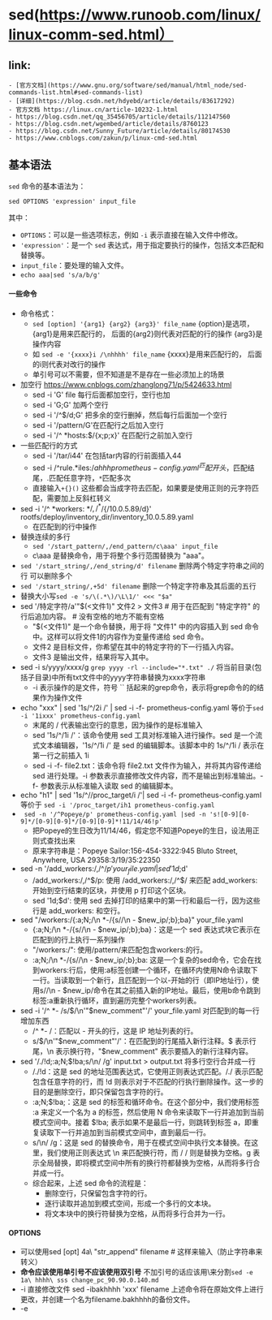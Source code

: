 # sed(https://www.runoob.com/linux/linux-comm-sed.html）
## link:
    - [官方文档](https://www.gnu.org/software/sed/manual/html_node/sed-commands-list.html#sed-commands-list)
    - [详细](https://blog.csdn.net/hdyebd/article/details/83617292)
    - 官方文档 https://linux.cn/article-10232-1.html
    - https://blog.csdn.net/qq_35456705/article/details/112147560
    - https://blog.csdn.net/wgembed/article/details/8760123
    - https://blog.csdn.net/Sunny_Future/article/details/80174530
    - https://www.cnblogs.com/zakun/p/linux-cmd-sed.html
## 基本语法
`sed` 命令的基本语法为：
```
sed OPTIONS 'expression' input_file
```
其中：
- `OPTIONS`：可以是一些选项标志，例如 `-i` 表示直接在输入文件中修改。
- `'expression'`：是一个 `sed` 表达式，用于指定要执行的操作，包括文本匹配和替换等。
- `input_file`：要处理的输入文件。
- `echo aaa|sed 's/a/b/g'`

#### 一些命令
- 命令格式： 
    - `sed [option] '{arg1} {arg2} {arg3}' file_name` {option}是选项，{arg1}是用来匹配行的， 后面的{arg2}则代表对匹配的行的操作 {arg3}是操作内容
    - 如 `sed -e '{xxxx}i /\nhhhh' file_name` {xxxx}是用来匹配行的， 后面的i则代表对改行的操作
    - 单引号可以不需要，但不知道是不是存在一些必须加上的场景
- 加空行 https://www.cnblogs.com/zhanglong71/p/5424633.html
    - sed -i 'G' file 每行后面都加空行，空行也加
    - sed -i 'G;G' 加两个空行
    - sed -i '/^$/d;G' 把多余的空行删掉，然后每行后面加一个空行
    - sed -i '/pattern/G'在匹配行之后加入空行
    - sed -i '/^ *hosts:$/{x;p;x}' 在匹配行之前加入空行
- 一些匹配行的方式 
    - sed -i '/tar/i44' 在包括tar内容的行前面插入44
    - sed -i /^rule.*iles:$/ahhh prometheus-config.yaml ^匹配开头，$匹配结尾，.匹配任意字符，`*`匹配多次
    - 直接输入`+{}()` 这些都会当成字符去匹配，如果要是使用正则的元字符匹配，需要加上反斜杠转义
- sed -i '/^ *workers: *$/,/^ *$/{/10.0.5.89/d}' rootfs/deploy/inventory_dir/inventory_10.0.5.89.yaml
    - 在匹配到的行中操作
- 替换连续的多行 
    - `sed '/start_pattern/,/end_pattern/c\aaa' input_file`
    - c\aaa 是替换命令，用于将整个多行范围替换为 "aaa"。
- `sed '/start_string/,/end_string/d' filename` 删除两个特定字符串之间的行 可以删除多个
- `sed '/start_string/,+5d' filename` 删除一个特定字符串及其后面的五行
- 替换大小写`sed -e 's/\(.*\)/\L\1/' <<< "$a" `
- sed '/特定字符/a\'"$(<文件1)" 文件2 > 文件3 # 用于在匹配到 "特定字符" 的行后追加内容。 # 没有空格的地方不能有空格
    - "$(<文件1)" 是一个命令替换，用于将 "文件1" 中的内容插入到 sed 命令中。这样可以将文件1的内容作为变量传递给 sed 命令。
    - 文件2 是目标文件，你希望在其中的特定字符的下一行插入内容。
    - 文件3 是输出文件，结果将写入其中。
- sed -i s/yyyy/xxxx/g `grep yyyy -rl --include="*.txt" ./` 将当前目录(包括子目录)中所有txt文件中的yyyy字符串替换为xxxx字符串
    - -i 表示操作的是文件，符号 `` 括起来的grep命令，表示将grep命令的的结果作为操作文件
- echo "xxx" | sed '1s/^/2i /' | sed -i -f- prometheus-config.yaml 等价于`sed -i '1ixxx' prometheus-config.yaml`
    - 末尾的 / 代表输出空行的意思，因为操作的是标准输入
    - sed '1s/^/1i /'：该命令使用 sed 工具对标准输入进行操作。sed 是一个流式文本编辑器，'1s/^/1i /' 是 sed 的编辑脚本。该脚本中的 1s/^/1i / 表示在第一行之前插入 1i
    - sed -i -f- file2.txt：该命令将 file2.txt 文件作为输入，并将其内容传递给 sed 进行处理。-i 参数表示直接修改文件内容，而不是输出到标准输出。-f- 参数表示从标准输入读取 sed 的编辑脚本。
- echo "h1"  | sed '1s/^/\/proc_target\/i /'| sed -i -f- prometheus-config.yaml 等价于 `sed -i '/proc_target/ih1 prometheus-config.yaml`
- ` sed -n '/^Popeye/p' prometheus-config.yaml |sed -n 's![0-9][0-9]*/[0-9][0-9]*/[0-9][0-9]*!11/14/46!p'`
    - 把Popeye的生日改为11/14/46，假定您不知道Popeye的生日，设法用正则式查找出来 
    - 原来字符串是：Popeye Sailor:156-454-3322:945 Bluto Street, Anywhere, USA 29358:3/19/35:22350
- sed -n '/add_workers:/,/^$/p' your_file.yaml | sed '1d;$d'
    - /add_workers:/,/^$/p: 使用 /add_workers:/,/^$/ 来匹配 add_workers: 开始到空行结束的区块，并使用 p 打印这个区块。
    - sed '1d;$d': 使用 sed 去掉打印的结果中的第一行和最后一行，因为这些行是 add_workers: 和空行。
- sed "/workers:/{:a;N;/\n *-/{s//\n  - $new_ip/;b};ba}" your_file.yaml
    - {:a;N;/\n *-/{s//\n  - $new_ip/;b};ba}：这是一个 sed 表达式块它表示在匹配到的行上执行一系列操作
    - "/workers:/": 使用/pattern/来匹配包含workers:的行。
    - :a;N;/\n *-/{s//\n - $new_ip/;b};ba: 这是一个复杂的sed命令，它会在找到workers:行后，使用:a标签创建一个循环，在循环内使用N命令读取下一行。当读取到一个新行，且匹配到一个以-开始的行（即IP地址行），使用s//\n - $new_ip/命令在其之前插入新的IP地址。最后，使用b命令跳到标签:a重新执行循环，直到遍历完整个workers列表。
- sed -i '/^ *- /s/$/\n'"$new_comment"'/' your_file.yaml 对匹配到的每一行增加东西
    - /^ *- /：匹配以 - 开头的行，这是 IP 地址列表的行。
    - s/$/\n'"$new_comment"'/'：在匹配到的行尾插入新行注释。$ 表示行尾，\n 表示换行符，"$new_comment" 表示要插入的新行注释内容。
- sed '/./!d;:a;N;$!ba;s/\n/ /g' input.txt > output.txt 将多行空行合并成一行
    - /./!d：这是 sed 的地址范围表达式，它使用正则表达式匹配。/./ 表示匹配包含任意字符的行，而 !d 则表示对于不匹配的行执行删除操作。这一步的目的是删除空行，即只保留包含字符的行。
    - :a;N;$!ba;：这是 sed 的标签和循环命令。在这个部分中，我们使用标签 :a 来定义一个名为 a 的标签，然后使用 N 命令来读取下一行并追加到当前模式空间中。接着 $!ba; 表示如果不是最后一行，则跳转到标签 a，即重复读取下一行并追加到当前模式空间中，直到最后一行。
    - s/\n/ /g：这是 sed 的替换命令，用于在模式空间中执行文本替换。在这里，我们使用正则表达式 \n 来匹配换行符，而 / / 则是替换为空格。g 表示全局替换，即将模式空间中所有的换行符都替换为空格，从而将多行合并成一行。
    - 综合起来，上述 sed 命令的流程是：
        - 删除空行，只保留包含字符的行。
        - 逐行读取并追加到模式空间，形成一个多行的文本块。
        - 将文本块中的换行符替换为空格，从而将多行合并为一行。

#### OPTIONS
- 可以使用sed [opt] 4a\ "str_append" filename # 这样来输入（防止字符串来转义）
- **命令应该使用单引号不应该使用双引号** 不加引号的话应该用\来分割`sed -e 1a\ hhhh\ sss change_pc_90.90.0.140.md`
- -i 直接修改文件
  sed -ibakhhhh 'xxx' filename 上述命令将在原始文件上进行更改，并创建一个名为filename.bakhhhh的备份文件。
- -e<script>或--expression=<script> 以选项中指定的script来处理输入的文本文件。是预览，不会真的操作
  - 一条命令可以使用多个-e
- 搜索元字符：
  - & 保存搜索字符用来替换其他字符，如s/love/&2/，love替换为love2;
- -n或--quiet或--silent 仅显示script处理后的结果。(相当于是预览，实际并未处理)
  - `sed -n 's/hhh/aaa/p' filename` 这样才能只打印这一行 -n要配合p

#### 动作
- 多个命令使用;来分割
    - 这个匹配多行的后面怎么只能用一个sed动作呢？cat rootfs/deploy/files/prometheus-config.yaml |sed -n "/rule_files:/,/^ *$/p"|sed -n '1d;$d;p' 
    - 试试这样 `sed -n "/^ *master: *$/,/^ *$/{p;1d}" rootfs/deploy/inventory_dir/inventory_master.yaml`
    - {//!p}：这是在范围内执行的命令块（范围内的意思是不包括第一行和最后一行）。//!p 的意思是在范围内除了空行之外的所有行都会被打印出来。// 表示范围匹配的当前行，! 表示不匹配当前行，所以 {//!p} 表示打印不在范围内的行，即提取结果去除了范围内的第一行和最后一行。
- 动作用双引号括起来也可以
- 在匹配的行后面执行动作，匹配的条件可以是具体的行数，也可以是正则或者字符串
- p 打印 `sed -n 's/hhh/aaa/p' filename` 这样才能只打印这一行 -n要配合p
- $ 代表最后一行 `sed -e '$a\Hello World' example.txt`
- 使用正则`echo "xxxxx"|sed "s/re_/substance/g`
- a：新增
```cs
sed -e 4a\ newLine testfile # 在第4行后添加
```
- i：插入 `sed -e 4inewline` # 在第4行前添加
    - sed -i '/proc_target/i4h' prometheus-config.yaml 在含有proc_target的哪一行
    - 一条命令有多个插入动作时，可以使用多个-e来完成否则会把后面的动作表达式当成要插入的内容`sed -e "2i\ " -e "3i\ " file_name`
    - 命令中有一些命令样例
- ! ：表示后面的命令对所有没有被选定的行发生作用 `sed '1!d' input.in`
- r 从文件读取内容追加 `sed -i '$r test.txt' prometheus-config.yaml`
- w 写入，指定行内容重定向写入到指定文件
    - sed '/partten/w file_name' 处理的文件
    - 会清空后再写
- d 删除
    - 对匹配到的内容的行进行删除 `sed -i /匹配内容/d file` 
    - !d 对没有匹配到的内容删除 `free -m | tr -s ' ' | sed '/^Mem/!d' | cut -d" " -f2-4`
- s 替换 (是把匹配掉的替换，如果想替换整行就要匹配整行)
    -  `sed -i '1s/^/2hhh/' prometheus-config.yaml` 第一行开头增加2hhh 注意要使用用`/`结束
    - 匹配整行使用s/^$/sss/
    - 对某一行中的部分进行替换
        - sed -n '/http.*10.0.5.89/s/10.0.5.89/ddd/p' /apt/promtail/opt/promtail-config.yaml
    - sed -i "s/add_workers:/add_work/" inventory_10.0.5.89.yaml
    - 替换时引用分组，分组一定要用（）括起来，而且括号要用\来转义
        -  sed -i "s/\(add_workers:\)/hide_\1/" inventory_10.0.5.89.yaml

    - REPLACEMENT
        字符串，直接替换
        \N N可以为1～9, 引用匹配分组的内容。
        sed -e 's/#\(Port.+\)/\1/g' /etc/ssh/sshd_config
        sed -r -e 's/#(Port.+)/\1/g' /etc/ssh/sshd_config
        上面的两行等价将以#PORT开始的行#去掉，使用-r选项能够避免使用\(\)
        & 引用整个匹配内容
        sed -e s/^Port/#&/g /etc/ssh/sshd_config
        匹配以Port开头的行，并在前面加上#。
        \L 将后面的内容转为小写，直到遇到\U或\E结束
        \l 将后面的一个字符转为小写
        \U 将后面的内容转为大写，直到遇到\L或\E结束
        \u 将后面的一个字符转为大写
        \E 结束\L,\U的转换
        sed -r -e 's/(\b[^\s])/\u\1/g' /etc/ssh/sshd_config
        将所有单词首字母大写。
        FLAGS
        g 全局替换
        p 打印
        = 打印行号
        - p 打印使用匹配模式匹配到的行
        - 引用匹配结果
```cs
    STR="I'm from china(GRUANDDON)."

    echo $STR|sed -ne "s/^I.*\((.*)\)./\1/gp"
    结果： (GRUANDDON)

    关键点：    中间配置的内容可以使用\1 \2 ... 作为引用
```

- #### 注意
   - 在双引号中使用变量 https://qastack.cn/ubuntu/76808/how-do-i-use-variables-in-a-sed-command
   - 如果又多个符合匹配的结果，会将结果都打印出来，但是不会贪婪匹配
   - 符号要转义，否则就会每行后面都加`sed -i '/\[Service\]atest' xxx`
   - sed -i 'cluster1.yamld' prometheus-config.yaml 会将所有行替换为cluster1.yamld
   - string = "113/kbox_result_202110180959.txt" ls 113/*.txt|sed "s/*kbox_r.*t_//g" 为什么kbox的那个星号没有用，因为sed也能用正则，但是*号代表前个模式匹配0次或者多次， 但为什没有用呢？难道前面不是null吗
  	- 如何将命令的结果作为sed的输入
      - 方法一
         - link
            - https://www.thinbug.com/q/39317465
         - `cmd | sed -i '6r /dev/stdin' file_name` # 在第6行后插入
         - 输入换行`sed -e '1i /\nhhhh' file_name`
         - sed -i "1a aa" a.txt 如果a是空文件，会写不进去
      - 方法二： echo "h1"  | sed '1s/^/\/proc_target\/i /'| sed -i -f- prometheus-config.yaml
         - 调试的方法就是echo "h1" | sed '1s/^/\proc_target\/i /' |cat 输出的结果要和 sed -i "/proc_target/ixxx" 对应的上 
      - 方法三：sed -e '/proc_target/a\'$(echo aaa) prometheus-config.yaml
   - 动作应该使用单引号包括起来
   - 如何输入空格呢 
   - 使用 `/`作为内容的开始 `sed -i '/rule_files/a\  - /etc/alerts/common.yaml' prometheus-config.yaml` 如果a后面不加`\`后面的空格就不会显示



### 正则表达式基础
在 `sed` 中，正则表达式用于匹配文本。下面是一些正则表达式的基本概念：

- `.`：匹配任意一个字符包括空格。
- `*`：匹配前面的字符零次或多次。
- `+`：匹配前面的字符一次或多次。
- `?`：匹配前面的字符零次或一次。
- `^`：匹配行的开头。
- `$`：匹配行的结尾。
- `[]`：用于指定一个字符集，例如 `[abc]` 匹配 `a`、`b` 或 `c` 中的任意一个字符。
- `[^]`：用于指定一个字符集的补集，例如 `[^abc]` 匹配除了 `a`、`b` 和 `c` 之外的任意一个字符。

### `sed` 中的正则表达式

在 `sed` 中，正则表达式使用基本的正则表达式（BRE）或扩展的正则表达式（ERE）。默认情况下，`sed` 使用 BRE。要使用 ERE，可以在 `sed` 命令中添加 `-E` 选项。

下面是一些常用的正则表达式用法在 `sed` 中的应用：

1. 文本匹配：使用 `/pattern/` 来匹配包含 `pattern` 的文本行。
   ```
   sed '/pattern/ ...'
   ```
2. 行首匹配：使用 `^` 来匹配以 `pattern` 开头的文本行。
   ```
   sed '/^pattern/ ...'
   ```
3. 行尾匹配：使用 `$` 来匹配以 `pattern` 结尾的文本行。
   ```
   sed '/pattern$/ ...'
   ```
4. 单词匹配：使用 `\b` 来匹配单词边界。
   ```
   sed '/\bpattern\b/ ...'
   ```
5. 字符集匹配：使用 `[]` 来匹配指定字符集中的任意一个字符。
   ```
   sed '/[abc]/ ...'
   ```
6. 匹配数字：使用 `[0-9]` 来匹配数字字符。
   ```
   sed '/[0-9]/ ...'
   ```
7. 使用括号和反向引用：在 `sed` 中使用 `\(...\)` 来捕获文本，并在替换时使用 `\1`、`\2` 等进行反向引用。
   ```
   sed 's/\(pattern1\).*/\1/'
   ```
8. 非贪婪匹配：使用 `*?` 或 `+?` 来进行非贪婪匹配，尽可能匹配更少的字符。
   ```
   sed 's/.*?\(pattern\).*/\1/'
   ```
9. 其他特殊字符的转义：对于正则表达式中的特殊字符，如果想要匹配它们本身，需要使用反斜杠 `\` 进行转义。
这只是 `sed` 中使用正则表达式的一些基本用法，正则表达式非常强大和灵活，你可以根据具体的需求进行更复杂的文本匹配和替换操作。在实际使用中，你可能需要不断尝试和练习，以熟练掌握正则表达式的技巧。

### 保持空间是什么，怎么使用他
在 `sed` 中，保持空间（Hold space）是一个用于临时存储数据的缓冲区。`sed` 在处理输入文件的每一行时，都会将当前行的内容放入模式空间（Pattern space）。模式空间是 `sed` 处理的当前行，而保持空间是用于存储临时数据的区域，可以在处理不同行时使用它来保存一些额外的信息。

你可以使用 `h` 命令将模式空间中的内容复制到保持空间中，使用 `H` 命令将模式空间中的内容追加到保持空间的末尾。同样，使用 `g` 命令将保持空间中的内容复制到模式空间，使用 `G` 命令将保持空间中的内容追加到模式空间的末尾。

下面是一些常用的保持空间命令：

- `h`：将模式空间中的内容复制到保持空间中。
- `H`：将模式空间中的内容追加到保持空间的末尾。
- `g`：将保持空间中的内容复制到模式空间中。
- `G`：将保持空间中的内容追加到模式空间的末尾。
- `x`: 将当前模式空间与保持空间的内容进行交换。模式空间是 sed 处理的当前行，而保持空间是用于存储临时数据的缓冲区。
- `p`：打印模式空间的内容，即打印匹配到的行。
- `x`：再次将模式空间与保持空间进行交换，以恢复原始的模式空间内容。
举例说明，假设有一个文件 `file.txt` 包含以下内容：

```
apple
banana
cherry
```

现在，我们可以使用 `sed` 命令来实现保持空间的操作：

1. 使用 `h` 命令将第一行复制到保持空间，并将其打印出来：

   ```bash
   sed '1h;1!d;x' file.txt
   ```

   输出：
   ```
   apple
   ```

2. 使用 `H` 命令将每一行都追加到保持空间，并将其打印出来：

   ```bash
   sed 'H;1!d;x' file.txt
   ```

   输出：
   ```
   apple
   banana
   cherry
   ```

3. 使用 `g` 命令将保持空间中的内容复制到模式空间，并将其打印出来：

   ```bash
   sed 'H;1!d;g' file.txt
   ```
   输出：
   ```
   apple
   apple
   banana
   banana
   cherry
   cherry
   ```
4. 使用 `G` 命令将保持空间中的内容追加到模式空间的末尾，并将其打印出来：
   ```bash
   sed 'H;1!d;G' file.txt
   ```

   输出：
   ```
   apple

   apple
   banana

   banana
   cherry

   cherry
   ```

保持空间在 `sed` 中通常用于在处理文本时暂存一些数据，以供后续使用。在复杂的文本处理场景中，保持空间可以提供更大的灵活性和功能。